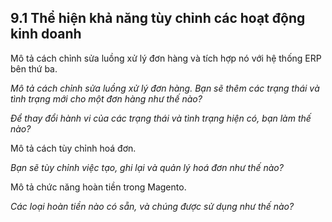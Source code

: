 ## 9.1 Thể hiện khả năng tùy chỉnh các hoạt động kinh doanh

Mô tả cách chỉnh sửa luồng xử lý đơn hàng và tích hợp nó với hệ thống ERP bên thứ ba.

*Mô tả cách chỉnh sửa luồng xử lý đơn hàng. Bạn sẽ thêm các trạng thái và tình trạng mới cho một đơn hàng như thế nào?*

*Để thay đổi hành vi của các trạng thái và tình trạng hiện có, bạn làm thế nào?*

Mô tả cách tùy chỉnh hoá đơn.

*Bạn sẽ tùy chỉnh việc tạo, ghi lại và quản lý hoá đơn như thế nào?*

Mô tả chức năng hoàn tiền trong Magento.

*Các loại hoàn tiền nào có sẵn, và chúng được sử dụng như thế nào?*
